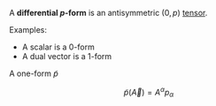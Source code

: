 A **differential $p$-form** is an antisymmetric $(0,p)$ [tensor](tensors).

Examples:
- A scalar is a 0-form
- A dual vector is a 1-form

A one-form $\tilde{p}$

$$
\tilde{p}(\vec{A}) = A^\alpha p_\alpha
$$